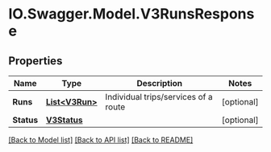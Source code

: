 # IO.Swagger.Model.V3RunsResponse
## Properties

Name | Type | Description | Notes
------------ | ------------- | ------------- | -------------
**Runs** | [**List&lt;V3Run&gt;**](V3Run.md) | Individual trips/services of a route | [optional] 
**Status** | [**V3Status**](V3Status.md) |  | [optional] 

[[Back to Model list]](../README.md#documentation-for-models) [[Back to API list]](../README.md#documentation-for-api-endpoints) [[Back to README]](../README.md)

